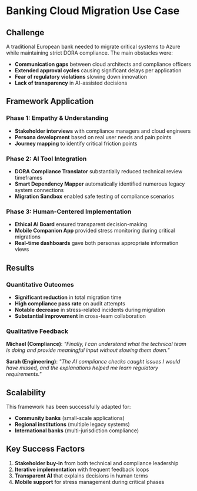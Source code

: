# Banking Cloud Migration Use Case

## Challenge
A traditional European bank needed to migrate critical systems to Azure while maintaining strict DORA compliance. The main obstacles were:

- **Communication gaps** between cloud architects and compliance officers
- **Extended approval cycles** causing significant delays per application
- **Fear of regulatory violations** slowing down innovation
- **Lack of transparency** in AI-assisted decisions

## Framework Application

### Phase 1: Empathy & Understanding
- **Stakeholder interviews** with compliance managers and cloud engineers
- **Persona development** based on real user needs and pain points
- **Journey mapping** to identify critical friction points

### Phase 2: AI Tool Integration
- **DORA Compliance Translator** substantially reduced technical review timeframes
- **Smart Dependency Mapper** automatically identified numerous legacy system connections
- **Migration Sandbox** enabled safe testing of compliance scenarios

### Phase 3: Human-Centered Implementation
- **Ethical AI Board** ensured transparent decision-making
- **Mobile Companion App** provided stress monitoring during critical migrations
- **Real-time dashboards** gave both personas appropriate information views

## Results

### Quantitative Outcomes
- **Significant reduction** in total migration time
- **High compliance pass rate** on audit attempts
- **Notable decrease** in stress-related incidents during migration
- **Substantial improvement** in cross-team collaboration

### Qualitative Feedback
**Michael (Compliance)**: *"Finally, I can understand what the technical team is doing and provide meaningful input without slowing them down."*

**Sarah (Engineering)**: *"The AI compliance checks caught issues I would have missed, and the explanations helped me learn regulatory requirements."*

## Scalability
This framework has been successfully adapted for:
- **Community banks** (small-scale applications)
- **Regional institutions** (multiple legacy systems)
- **International banks** (multi-jurisdiction compliance)

## Key Success Factors
1. **Stakeholder buy-in** from both technical and compliance leadership
2. **Iterative implementation** with frequent feedback loops
3. **Transparent AI** that explains decisions in human terms
4. **Mobile support** for stress management during critical phases
